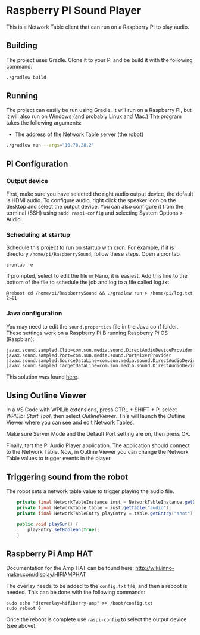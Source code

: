 # Raspberry PI Sound Player

This is a Network Table client that can run on a Raspberry Pi to play audio.

## Building
The project uses Gradle. Clone it to your Pi and be build it with the following command:
``` bash
./gradlew build
```

## Running
The project can easily be run using Gradle. It will run on a Raspberry Pi, but it will also run on Windows (and
probably Linux and Mac.)
The program takes the following arguments:
- The address of the Network Table server (the robot)

``` bash
./gradlew run --args="10.70.28.2"
```

## Pi Configuration
### Output device
First, make sure you have selected the right audio output device, the default is HDMI audio. To configure audio, right
click the speaker icon on the desktop and select the output device. You can also configure it from the terminal (SSH)
using `sudo raspi-config` and selecting System Options > Audio.

### Scheduling at startup
Schedule this project to run on startup with cron. For example, if it is directory `/home/pi/RaspberrySound`, follow these steps.
Open a crontab
```
crontab -e
```
If prompted, select to edit the file in Nano, it is easiest.
Add this line to the bottom of the file to schedule the job and log to a file called log.txt.
```
@reboot cd /home/pi/RaspberrySound && ./gradlew run > /home/pi/log.txt 2>&1
```

### Java configuration
You may need to edit the `sound.properties` file in the Java conf folder. These settings work on a Raspberry Pi B
running Raspberry Pi OS (Raspbian):

```
javax.sound.sampled.Clip=com.sun.media.sound.DirectAudioDeviceProvider
javax.sound.sampled.Port=com.sun.media.sound.PortMixerProvider
javax.sound.sampled.SourceDataLine=com.sun.media.sound.DirectAudioDeviceProvider
javax.sound.sampled.TargetDataLine=com.sun.media.sound.DirectAudioDeviceProvider
```
This solution was found [here](https://nealvs.wordpress.com/2017/08/11/java-sound-on-a-raspberry-pi-with-openjdk/).

## Using Outline Viewer
In a VS Code with WPILib extensions, press CTRL + SHIFT + P, select _WPILib: Start Tool_, then select _OutlineViewer_.
This will launch the Outline Viewer where you can see and edit Network Tables.

Make sure Server Mode and the Default Port setting are on, then press OK.

Finally, tart the Pi Audio Player application. The application should connect to the Network Table. Now, in Outline
Viewer you can change the Network Table values to trigger events in the player.

## Triggering sound from the robot
The robot sets a network table value to trigger playing the audio file.
``` java
    private final NetworkTableInstance inst = NetworkTableInstance.getDefault();
    private final NetworkTable table = inst.getTable("audio");
    private final NetworkTableEntry playEntry = table.getEntry("shot");

    public void playGun() {
        playEntry.setBoolean(true);
    }
```

## Raspberry Pi Amp HAT
Documentation for the Amp HAT can be found here: http://wiki.inno-maker.com/display/HIFIAMPHAT

The overlay needs to be added to the `config.txt` file, and then a reboot is needed. This can be done with the following commands:
```
sudo echo "dtoverlay=hifiberry-amp" >> /boot/config.txt
sudo reboot 0
```
Once the reboot is complete use `raspi-config` to select the output device (see above).
